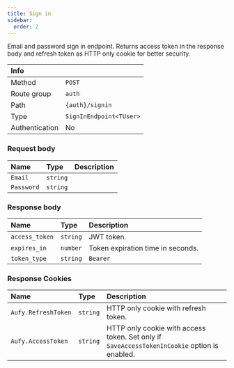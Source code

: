 ```yaml
---
title: Sign in
sidebar:
  order: 2
---
```


Email and password sign in endpoint. Returns access token in the response body and refresh token as HTTP only cookie for better security.

| Info           |                         |
|:---------------|:------------------------|
| Method         | `POST`                  |
| Route group    | `auth`                  |
| Path           | `{auth}/signin`         |
| Type           | `SignInEndpoint<TUser>` |
| Authentication | No                      |

### Request body

| Name       | Type     | Description |
|:-----------|:---------|:------------|
| `Email`    | `string` |             |
| `Password` | `string` |             |

### Response body

| Name           | Type     | Description                       |
|:---------------|:---------|:----------------------------------|
| `access_token` | `string` | JWT token.                        |
| `expires_in`   | `number` | Token expiration time in seconds. |
| `token_type`   | `string` | `Bearer`                          |

### Response Cookies

| Name                | Type     | Description                                                                                  |
|:--------------------|:---------|:---------------------------------------------------------------------------------------------|
| `Aufy.RefreshToken` | `string` | HTTP only cookie with refresh token.                                                         |
| `Aufy.AccessToken`  | `string` | HTTP only cookie with access token. Set only if `SaveAccessTokenInCookie` option is enabled. |
